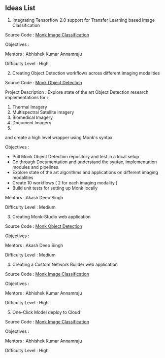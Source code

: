 ## Ideas List

1. Integrating Tensorflow 2.0 support for Transfer Learning based Image Classification

Source Code :
[Monk Image Classification](https://github.com/Tessellate-Imaging/monk_v1)

Objectives : 


Mentors : Abhishek Kumar Annamraju


Difficulty Level : High


2. Creating Object Detection workflows across different imaging modalities

Source Code :
[Monk Object Detection](https://github.com/Tessellate-Imaging/Monk_Object_Detection)

Project Description :
Explore state of the art Object Detection research implementations for :
1) Thermal Imagery
2) Multispectral Satellite Imagery
3) Biomedical Imagery
4) Document Imagery
5) 

and create a high level wrapper using Monk's syntax.

Objectives :

- Pull Monk Object Detection repository and test in a local setup
- Go through Documentation and understand the syntax, implementation modules and pipelines.
- Explore state of the art algorithms and applications on different imaging modalities
- Create 10 workflows ( 2 for each imaging modality )
- Build unit tests for setting up Monk locally



Mentors : Akash Deep Singh


Difficulty Level : Medium

3. Creating Monk-Studio web application

Source Code :
[Monk Object Detection](https://github.com/Tessellate-Imaging/Monk_Object_Detection)

Objectives :


Mentors : Akash Deep Singh


Difficulty Level : Medium

4. Creating a Custom Network Builder web application

Source Code :
[Monk Image Classification](https://github.com/Tessellate-Imaging/monk_v1)

Objectives : 


Mentors : Abhishek Kumar Annamraju


Difficulty Level : High

5. One-Click Model deploy to Cloud

Source Code :
[Monk Image Classification](https://github.com/Tessellate-Imaging/monk_v1)

Objectives : 


Mentors : Abhishek Kumar Annamraju


Difficulty Level : High
